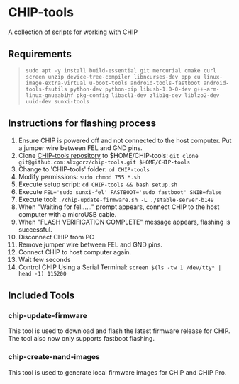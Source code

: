 # CHIP-tools

A collection of scripts for working with CHIP

## Requirements

> `sudo apt -y install build-essential git mercurial cmake curl screen unzip device-tree-compiler libncurses-dev ppp cu linux-image-extra-virtual u-boot-tools android-tools-fastboot android-tools-fsutils python-dev python-pip libusb-1.0-0-dev g++-arm-linux-gnueabihf pkg-config libacl1-dev zlib1g-dev liblzo2-dev uuid-dev sunxi-tools`

## Instructions for flashing process

1. Ensure CHIP is powered off and not connected to the host computer. Put a jumper wire between FEL and GND pins.
1. Clone [CHIP-tools repository](git@github.com:alxgcrz/chip-tools.git) to $HOME/CHIP-tools: `git clone git@github.com:alxgcrz/chip-tools.git $HOME/CHIP-tools`
1. Change to 'CHIP-tools' folder: `cd CHIP-tools`
1. Modify permissions: `sudo chmod 755 *.sh`
1. Execute setup script: `cd CHIP-tools && bash setup.sh`
1. Execute `FEL='sudo sunxi-fel' FASTBOOT='sudo fastboot' SNIB=false`
1. Execute tool: `./chip-update-firmware.sh -L ./stable-server-b149`
1. When "Waiting for fel......" prompt appears, connect CHIP to the host computer with a microUSB cable.
1. When "FLASH VERIFICATION COMPLETE" message appears, flashing is successful.
1. Disconnect CHIP from PC
1. Remove jumper wire between FEL and GND pins.
1. Connect CHIP to host computer again.
1. Wait few seconds
1. Control CHIP Using a Serial Terminal: `screen $(ls -tw 1 /dev/tty* | head -1) 115200`

## Included Tools

### chip-update-firmware

This tool is used to download and flash the latest firmware release for CHIP. The tool also now only supports fastboot flashing.

### chip-create-nand-images

This tool is used to generate local firmware images for CHIP and CHIP Pro.
